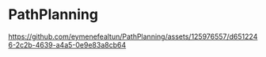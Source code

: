 # PathPlanning

https://github.com/eymenefealtun/PathPlanning/assets/125976557/d6512246-2c2b-4639-a4a5-0e9e83a8cb64

